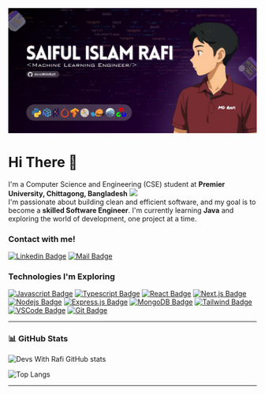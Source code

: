 
<img src="https://github.com/devsWithRafi/devsWithRafi/blob/main/Saiful-Islam-Rafi-Github-benner-image.png">



# Hi There 👋
I'm a Computer Science and Engineering (CSE) student at <b>Premier University, Chittagong, Bangladesh</b> <img src="https://encrypted-tbn0.gstatic.com/images?q=tbn:ANd9GcRdJLKt7BWRIjFtCTU9BebFOvk0G0tSXb09pA&s" width="18"/><br>
I'm passionate about building clean and efficient software, and my goal is to become a <b>skilled Software Engineer</b>. I'm currently learning <b>Java</b> and exploring the world of development, one project at a time.


<h3>Contact with me!</h3>

[![Linkedin Badge](https://img.shields.io/badge/LinkedIn-0077B5?style=for-the-badge&logo=linkedin&logoColor=white)](https://www.linkedin.com/in/saiful-islam-rafi-6705602a6/) [![Mail Badge](https://img.shields.io/badge/Gmail-D14836?style=for-the-badge&logo=gmail&logoColor=white)](mailto:mrrafiwebdev@gmail.com)


<h3>Technologies I'm Exploring</h3>
  
[![Javascript Badge](https://img.shields.io/badge/-Javascript-F0DB4F?style=for-the-badge&labelColor=black&logo=javascript&logoColor=F0DB4F)](#) [![Typescript Badge](https://img.shields.io/badge/-Typescript-007acc?style=for-the-badge&labelColor=black&logo=typescript&logoColor=007acc)](#) [![React Badge](https://img.shields.io/badge/-React-61DBFB?style=for-the-badge&labelColor=black&logo=react&logoColor=61DBFB)](#) [![Next.js Badge](https://img.shields.io/badge/next.js-000000?style=for-the-badge&logo=nextdotjs&logoColor=white)](#) [![Nodejs Badge](https://img.shields.io/badge/-Nodejs-3C873A?style=for-the-badge&labelColor=black&logo=node.js&logoColor=3C873A)](#) [![Express.js Badge](https://img.shields.io/badge/Express.js-000000?style=for-the-badge&logo=express&logoColor=white)](#) [![MongoDB Badge](https://img.shields.io/badge/MongoDB-4EA94B?style=for-the-badge&logo=mongodb&logoColor=white)](#) [![Tailwind Badge](https://img.shields.io/badge/Tailwind%20CSS-092749?style=for-the-badge&logo=tailwindcss&logoColor=06B6D4&labelColor=000000)](#) [![VSCode Badge](https://img.shields.io/badge/Visual_Studio-5C2D91?style=for-the-badge&logo=visual%20studio&logoColor=white)](#) [![Git Badge](https://img.shields.io/badge/Git-F05032?style=for-the-badge&logo=git&logoColor=white)](#)



 
---

### 📊 GitHub Stats  

![Devs With Rafi GitHub stats](https://github-readme-stats.vercel.app/api?username=devsWithRafi&show_icons=true&theme=radical&cache_seconds=60)

![Top Langs](https://github-readme-stats.vercel.app/api/top-langs/?username=devsWithRafi&layout=compact&theme=radical&cache_seconds=60)







---

